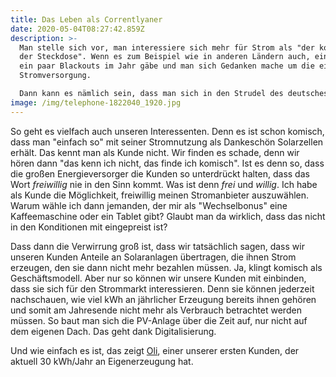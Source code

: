```yaml
---
title: Das Leben als Correntlyaner
date: 2020-05-04T08:27:42.859Z
description: >-
  Man stelle sich vor, man interessiere sich mehr für Strom als "der kommt aus
  der Steckdose". Wenn es zum Beispiel wie in anderen Ländern auch, einfach mal
  ein paar Blackouts im Jahr gäbe und man sich Gedanken mache um die eigene
  Stromversorgung. 

  Dann kann es nämlich sein, dass man sich in den Strudel des deutsches Strommarktes wagt und erst einmal etwas herumgewirbelt wird.
image: /img/telephone-1822040_1920.jpg
---
```

So geht es vielfach auch unseren Interessenten. Denn es ist schon komisch, dass man "einfach so" mit seiner Stromnutzung als Dankeschön Solarzellen erhält. Das kennt man als Kunde nicht. Wir finden es schade, denn wir hören dann "das kenn ich nicht, das finde ich komisch". Ist es denn so, dass die großen Energieversorger die Kunden so unterdrückt halten, dass das Wort *freiwillig* nie in den Sinn kommt. Was ist denn *frei* und *willig*. Ich habe als Kunde die Möglichkeit, freiwillig meinen Stromanbieter auszuwählen. Warum wähle ich dann jemanden, der mir als "Wechselbonus" eine Kaffeemaschine oder ein Tablet gibt? Glaubt man da wirklich, dass das nicht in den Konditionen mit eingepreist ist? 

Dass dann die Verwirrung groß ist, dass wir tatsächlich sagen, dass wir unseren Kunden Anteile an Solaranlagen übertragen, die ihnen Strom erzeugen, den sie dann nicht mehr bezahlen müssen. Ja, klingt komisch als Geschäftsmodell. Aber nur so können wir unsere Kunden mit einbinden, dass sie sich für den Strommarkt interessieren. Denn sie können jederzeit nachschauen, wie viel kWh an jährlicher Erzeugung bereits ihnen gehören und somit am Jahresende nicht mehr als Verbrauch betrachtet werden müssen. So baut man sich die PV-Anlage über die Zeit auf, nur nicht auf dem eigenen Dach. Das geht dank Digitalisierung. 

Und wie einfach es ist, das zeigt [Oli](https://www.youtube.com/watch?v=IIZmybT9Jhs&t=3s), einer unserer ersten Kunden, der aktuell 30 kWh/Jahr an Eigenerzeugung hat.